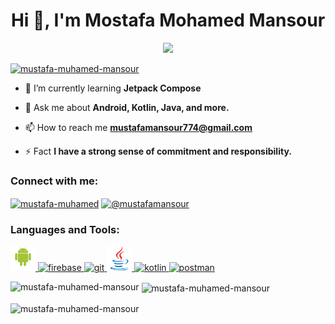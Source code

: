 <h1 align="center">Hi 👋, I'm Mostafa Mohamed Mansour</h1>
<p align="center">
<!-- <img src="https://media.giphy.com/media/SWoSkN6DxTszqIKEqv/giphy.gif" alt="Coder GIF" width="300"> -->
<a href="https://github.com/DenverCoder1/readme-typing-svg"><img src="https://readme-typing-svg.herokuapp.com/?lines=An-Passionate%20Android%20developer;&font=Fira%20Code&center=true&width=440&height=45&color=f75c7e&vCenter=true&size=22"></a>
</p> 
<p align="left"> <a href="https://github.com/ryo-ma/github-profile-trophy"><img src="https://github-profile-trophy.vercel.app/?username=mustafa-muhamed-mansour" alt="mustafa-muhamed-mansour" /></a> </p>

- 🌱 I’m currently learning **Jetpack Compose**

- 💬 Ask me about **Android, Kotlin, Java, and more.**

- 📫 How to reach me **mustafamansour774@gmail.com**

- ⚡ Fact **I have a strong sense of commitment and responsibility.**

<h3 align="left">Connect with me:</h3>
<p align="left">
<a href="https://linkedin.com/in/mustafa-muhamed" target="blank"><img align="center" src="https://raw.githubusercontent.com/rahuldkjain/github-profile-readme-generator/master/src/images/icons/Social/linked-in-alt.svg" alt="mustafa-muhamed" height="30" width="40" /></a>
<a href="https://medium.com/@mustafamansour" target="blank"><img align="center" src="https://raw.githubusercontent.com/rahuldkjain/github-profile-readme-generator/master/src/images/icons/Social/medium.svg" alt="@mustafamansour" height="30" width="40" /></a>
</p>

<h3 align="left">Languages and Tools:</h3>
<p align="left"> <a href="https://developer.android.com" target="_blank" rel="noreferrer"> <img src="https://raw.githubusercontent.com/devicons/devicon/master/icons/android/android-original-wordmark.svg" alt="android" width="40" height="40"/> </a> <a href="https://firebase.google.com/" target="_blank" rel="noreferrer"> <img src="https://www.vectorlogo.zone/logos/firebase/firebase-icon.svg" alt="firebase" width="40" height="40"/> </a> <a href="https://git-scm.com/" target="_blank" rel="noreferrer"> <img src="https://www.vectorlogo.zone/logos/git-scm/git-scm-icon.svg" alt="git" width="40" height="40"/> </a> <a href="https://www.java.com" target="_blank" rel="noreferrer"> <img src="https://raw.githubusercontent.com/devicons/devicon/master/icons/java/java-original.svg" alt="java" width="40" height="40"/> </a> <a href="https://kotlinlang.org" target="_blank" rel="noreferrer"> <img src="https://www.vectorlogo.zone/logos/kotlinlang/kotlinlang-icon.svg" alt="kotlin" width="40" height="40"/> </a> <a href="https://postman.com" target="_blank" rel="noreferrer"> <img src="https://www.vectorlogo.zone/logos/getpostman/getpostman-icon.svg" alt="postman" width="40" height="40"/> </a> </p>

<p><img align="left" src="https://github-readme-stats.vercel.app/api/top-langs?username=mustafa-muhamed-mansour&show_icons=true&locale=en&layout=compact" alt="mustafa-muhamed-mansour" /></p>

<p>&nbsp;<img align="center" src="https://github-readme-stats.vercel.app/api?username=mustafa-muhamed-mansour&show_icons=true&locale=en" alt="mustafa-muhamed-mansour" /></p>

<p><img align="center" src="https://github-readme-streak-stats.herokuapp.com/?user=mustafa-muhamed-mansour&" alt="mustafa-muhamed-mansour" /></p>

